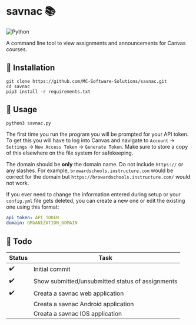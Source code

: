 # savnac :books:
<img alt="Python" src="https://img.shields.io/badge/python%20-%2314354C.svg?&style=for-the-badge&logo=python&logoColor=white"/>

A command line tool to view assignments and announcements for Canvas courses.

## :pushpin: Installation
```
git clone https://github.com/MC-Software-Solutions/savnac.git
cd savnac
pip3 install -r requirements.txt
```

## :pushpin: Usage
```
python3 savnac.py
```
The first time you run the program you will be prompted for your API token. To get this you will have to log into Canvas and navigate to `Account` -> `Settings` -> `New Access Token` -> `Generate Token`. Make sure to store a copy of this elsewhere on the file system for safekeeping. 

The domain should be **only** the domain name. Do not include `https://` or any slashes. For example, `browardschools.instructure.com` would be correct for the domain but `https://browardschools.instructure.com/` would not work.

If you ever need to change the information entered during setup or your `config.yml` file gets deleted, you can create a new one or edit the existing one using this format:
```yml
api_token: API_TOKEN
domain: ORGANIZATION_DOMAIN
```

## :pushpin: Todo
|Status|Task|
|----------|--------|
|:heavy_check_mark:|Initial commit|
|:heavy_check_mark:|Show submitted/unsubmitted status of assignments|
|:heavy_check_mark:|Creata a savnac web application|
||Creata a savnac Android application|
||Creata a savnac IOS application|
